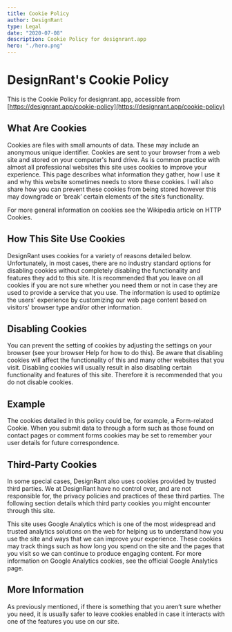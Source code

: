 ```yaml
---
title: Cookie Policy
author: DesignRant
type: Legal
date: "2020-07-08"
description: Cookie Policy for designrant.app
hero: "./hero.png"
---
```


# DesignRant's Cookie Policy

This is the Cookie Policy for designrant.app, accessible from [https://designrant.app/cookie-policy](https://designrant.app/cookie-policy)

## What Are Cookies

Cookies are files with small amounts of data. These may include an anonymous unique identifier. Cookies are sent to your browser from a web site and stored on your computer's hard drive. As is common practice with almost all professional websites this site uses cookies to improve your experience. This page describes what information they gather, how I use it and why this website sometimes needs to store these cookies. I will also share how you can prevent these cookies from being stored however this may downgrade or ‘break’ certain elements of the site’s functionality.

For more general information on cookies see the Wikipedia article on HTTP Cookies.

## How This Site Use Cookies

DesignRant uses cookies for a variety of reasons detailed below. Unfortunately, in most cases, there are no industry standard options for disabling cookies without completely disabling the functionality and features they add to this site. It is recommended that you leave on all cookies if you are not sure whether you need them or not in case they are used to provide a service that you use. The information is used to optimize the users' experience by customizing our web page content based on visitors' browser type and/or other information.

## Disabling Cookies

You can prevent the setting of cookies by adjusting the settings on your browser (see your browser Help for how to do this). Be aware that disabling cookies will affect the functionality of this and many other websites that you visit. Disabling cookies will usually result in also disabling certain functionality and features of this site. Therefore it is recommended that you do not disable cookies.

## Example

The cookies detailed in this policy could be, for example, a Form-related Cookie. When you submit data to through a form such as those found on contact pages or comment forms cookies may be set to remember your user details for future correspondence.

## Third-Party Cookies

In some special cases, DesignRant also uses cookies provided by trusted third parties. We at DesignRant have no control over, and are not responsible for, the privacy policies and practices of these third parties. The following section details which third party cookies you might encounter through this site.

This site uses Google Analytics which is one of the most widespread and trusted analytics solutions on the web for helping us to understand how you use the site and ways that we can improve your experience. These cookies may track things such as how long you spend on the site and the pages that you visit so we can continue to produce engaging content. For more information on Google Analytics cookies, see the official Google Analytics page.

## More Information

As previously mentioned, if there is something that you aren’t sure whether you need, it is usually safer to leave cookies enabled in case it interacts with one of the features you use on our site.
